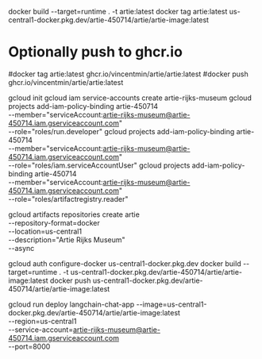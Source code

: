 docker build --target=runtime . -t artie:latest
docker tag artie:latest us-central1-docker.pkg.dev/artie-450714/artie/artie-image:latest

# Optionally push to ghcr.io
#docker tag artie:latest ghcr.io/vincentmin/artie/artie:latest
#docker push ghcr.io/vincentmin/artie/artie:latest

gcloud init
gcloud iam service-accounts create artie-rijks-museum
gcloud projects add-iam-policy-binding artie-450714 \
    --member="serviceAccount:artie-rijks-museum@artie-450714.iam.gserviceaccount.com" \
    --role="roles/run.developer"
gcloud projects add-iam-policy-binding artie-450714 \
    --member="serviceAccount:artie-rijks-museum@artie-450714.iam.gserviceaccount.com" \
    --role="roles/iam.serviceAccountUser"
gcloud projects add-iam-policy-binding artie-450714 \
    --member="serviceAccount:artie-rijks-museum@artie-450714.iam.gserviceaccount.com" \
    --role="roles/artifactregistry.reader"

gcloud artifacts repositories create artie \
    --repository-format=docker \
    --location=us-central1 \
    --description="Artie Rijks Museum" \
    --async

gcloud auth configure-docker us-central1-docker.pkg.dev
docker build --target=runtime . -t us-central1-docker.pkg.dev/artie-450714/artie/artie-image:latest
docker push us-central1-docker.pkg.dev/artie-450714/artie/artie-image:latest

gcloud run deploy langchain-chat-app --image=us-central1-docker.pkg.dev/artie-450714/artie/artie-image:latest \
    --region=us-central1 \
    --service-account=artie-rijks-museum@artie-450714.iam.gserviceaccount.com \
    --port=8000
